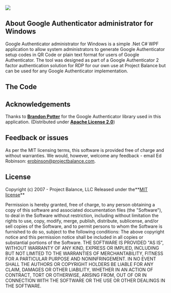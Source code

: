 <p align="left"><img src="http://projectbalance.com/wp-content/uploads/2013/08/PB-Logo.png"></p>
<p align="left" Google Authenticator (Authy) administrator for Windows />

## About Google Authenticator administrator for Windows

Google Authenticator administrator for Windows is a simple .Net C# WPF application to allow system administrators to generate Google Authenticator setup codes in QR Code or plain text format for users of Google Authenticator.  The tool was designed as part of a Google Authenticator 2 factor authentication solution for RDP for our own use at Project Balance but can be used for any Google Authenticator implementation. 

## The Code



## Acknowledgements

Thanks to **[Brandon Potter](http://github.com/brandonpotter/GoogleAuthenticator)** for the Google Authenticator library used in this application.
(Distributed under **[Apache License 2.0](https://github.com/erobinson-pb/Google_Auth_Windows_Admin/blob/master/2FA_WinLogin/Google.Authenticator.dll_License.txt)**)

## Feedback or issues

As per the MIT licensing terms, this software is provided free of charge and without warranties.  We would, however, welcome any feedback - email Ed Robinson: erobinson@projectbalance.com.  

## License

Copyright (c) 2007 - Project Balance, LLC
Released under the**[MIT license](http://www.opensource.org/licenses/MIT)**

Permission is hereby granted, free of charge, to any person obtaining a copy of this software and associated documentation files (the "Software"), to deal in the Software without restriction, including without limitation the rights to use, copy, modify, merge, publish, distribute, sublicense, and/or sell copies of the Software, and to permit persons to whom the Software is furnished to do so, subject to the following conditions:
The above copyright notice and this permission notice shall be included in all copies or substantial portions of the Software.
THE SOFTWARE IS PROVIDED "AS IS", WITHOUT WARRANTY OF ANY KIND, EXPRESS OR IMPLIED, INCLUDING BUT NOT LIMITED TO THE WARRANTIES OF MERCHANTABILITY, FITNESS FOR A PARTICULAR PURPOSE AND NONINFRINGEMENT. IN NO EVENT SHALL THE AUTHORS OR COPYRIGHT HOLDERS BE LIABLE FOR ANY CLAIM, DAMAGES OR OTHER LIABILITY, WHETHER IN AN ACTION OF CONTRACT, TORT OR OTHERWISE, ARISING FROM, OUT OF OR IN CONNECTION WITH THE SOFTWARE OR THE USE OR OTHER DEALINGS IN THE SOFTWARE.
